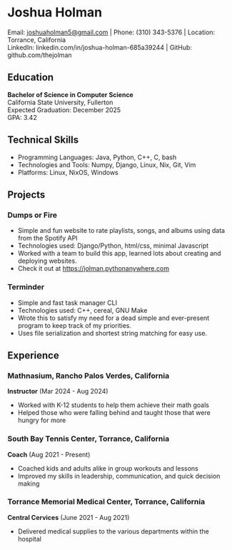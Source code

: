 # Joshua Holman
Email: joshuaholman5@gmail.com | Phone: (310) 343-5376 | Location: Torrance, California  
LinkedIn: linkedin.com/in/joshua-holman-685a39244 | GitHub: github.com/thejolman

## Education
**Bachelor of Science in Computer Science**  
California State University, Fullerton  
Expected Graduation: December 2025  
GPA: 3.42  

## Technical Skills
- Programming Languages: Java, Python, C++, C, bash  
- Technologies and Tools: Numpy, Django, Linux, Nix, Git, Vim  
- Platforms: Linux, NixOS, Windows

## Projects
### Dumps or Fire
- Simple and fun website to rate playlists, songs, and albums using data from the Spotify API
- Technologies used: Django/Python, html/css, minimal Javascript
- Worked with a team to build this app, learned lots about creating and deploying websites.
- Check it out at https://jolman.pythonanywhere.com  

### Terminder
- Simple and fast task manager CLI  
- Technologies used: C++, cereal, GNU Make
- Wrote this to satisfy my need for a dead simple and ever-present program to keep track of my priorities.
- Uses file serialization and shortest string matching for easy use.

## Experience
### Mathnasium, Rancho Palos Verdes, California
**Instructor** (Mar 2024 - Aug 2024)  
- Worked with K-12 students to help them achieve their math goals  
- Helped those who were falling behind and taught those that were hungry for more  

### South Bay Tennis Center, Torrance, California
**Coach** (Aug 2021 - Present)  
- Coached kids and adults alike in group workouts and lessons  
- Improved my skills in leadership, communication, and quick decision making

### Torrance Memorial Medical Center, Torrance, California
**Central Cervices** (June 2021 - Aug 2021)  
- Delivered medical supplies to the various departments within the hospital  
